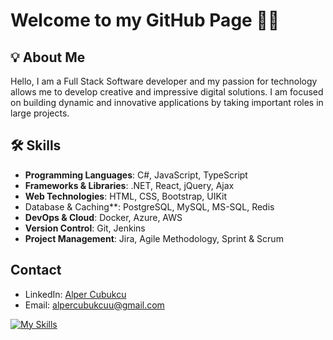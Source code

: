# Welcome to my GitHub Page 👨‍💻

## 💡 About Me
Hello, I am a Full Stack Software developer and my passion for technology allows me to develop creative and impressive digital solutions. I am focused on building dynamic and innovative applications by taking important roles in large projects.

## 🛠️ Skills
- **Programming Languages**: C#, JavaScript, TypeScript
- **Frameworks & Libraries**: .NET, React, jQuery, Ajax
- **Web Technologies**: HTML, CSS, Bootstrap, UIKit
- Database & Caching**: PostgreSQL, MySQL, MS-SQL, Redis
- **DevOps & Cloud**: Docker, Azure, AWS
- **Version Control**: Git, Jenkins
- **Project Management**: Jira, Agile Methodology, Sprint & Scrum

## Contact 
- LinkedIn: [Alper Cubukcu](https://www.linkedin.com/in/alpercubukcu/)
- Email: alpercubukcuu@gmail.com
  

[![My Skills](https://skillicons.dev/icons?i=cs,dotnet,js,ts,react,html,css,bootstrap,jquery,postgres,mysql,mssql,redis,docker,azure,aws,git,jenkins,jira)](https://skillicons.dev)




